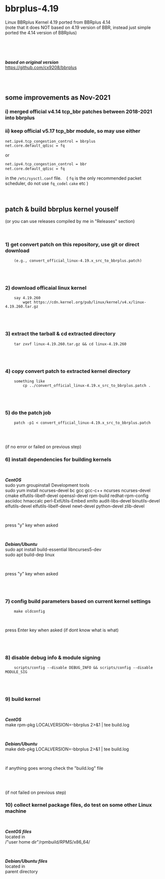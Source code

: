 # bbrplus-4.19
Linux BBRplus Kernel 4.19 ported from BBRplus 4.14  
(note that it does NOT based on 4.19 version of BBR, instead just simple ported the 4.14 version of BBRplus)

<br/>
<br/>
<br/>

***based on original version***  
https://github.com/cx9208/bbrplus 
  
<br/>
<br/> 

## some improvements as Nov-2021

###  i)   merged official v4.14 tcp_bbr patches between 2018-2021 into bbrplus  
###  ii)  keep official v5.17 tcp_bbr module, so may use either  
```sh
net.ipv4.tcp_congestion_control = bbrplus
net.core.default_qdisc = fq
```
or
```sh
net.ipv4.tcp_congestion_control = bbr
net.core.default_qdisc = fq
```
in the `/etc/sysctl.conf` file. &nbsp;&nbsp; ( `fq` is the only recommended packet scheduler, do not use `fq_codel` `cake` etc ) 
<br/>
<br/>
<br/>


## patch & build bbrplus kernel youself
(or you can use releases compiled by me in "Releases" section)      
<br/>
<br/>

### 1) get convert patch on this repository, use git or direct download
        (e.g., convert_official_linux-4.19.x_src_to_bbrplus.patch)

<br/>
<br/>

### 2) download officaial linux kernel
        say 4.19.260        
            wget https://cdn.kernel.org/pub/linux/kernel/v4.x/linux-4.19.260.tar.gz

<br/>
<br/>

### 3) extract the tarball & cd extracted directory
        tar zxvf linux-4.19.260.tar.gz && cd linux-4.19.260

<br/>
<br/>

### 4) copy convert patch to extracted kernel directory
        something like
            cp ../convert_official_linux-4.19.x_src_to_bbrplus.patch .

<br/>
<br/>

### 5) do the patch job
        patch -p1 < convert_official_linux-4.19.x_src_to_bbrplus.patch

<br/>
<br/>

(if no error or failed on previous step)
### 6) install dependencies for building kernels

<br/>

***CentOS***  
sudo yum groupinstall Development tools  
sudo yum install ncurses-devel bc gcc gcc-c++ ncurses ncurses-devel cmake elfutils-libelf-devel openssl-devel rpm-build redhat-rpm-config asciidoc hmaccalc perl-ExtUtils-Embed xmlto audit-libs-devel binutils-devel elfutils-devel elfutils-libelf-devel newt-devel python-devel zlib-devel

<br/>

press "y" key when asked

<br/>

***Debian/Ubuntu***  
sudo apt install build-essential libncurses5-dev  
sudo apt build-dep linux

<br/>

press "y" key when asked

<br/>
<br/>

### 7) config build parameters based on current kernel settings
        make oldconfig

<br/>

press Enter key when asked (if dont know what is what)


<br/>
<br/>

### 8) disable debug info & module signing
        scripts/config --disable DEBUG_INFO && scripts/config --disable MODULE_SIG


<br/>
<br/>

### 9) build kernel

<br/>

***CentOS***   
make rpm-pkg LOCALVERSION=-bbrplus 2>&1 | tee build.log

<br/>

***Debian/Ubuntu***  
make deb-pkg LOCALVERSION=-bbrplus 2>&1 | tee build.log

<br/>

if anything goes wrong check the "build.log" file

<br/>
<br/>

(if not failed on previous step)
### 10) collect kernel package files, do test on some other Linux machine

<br/>

***CentOS files***   
located in  
/"user home dir"/rpmbuild/RPMS/x86_64/

<br/>

***Debian/Ubuntu files***  
located in  
parent directory  
